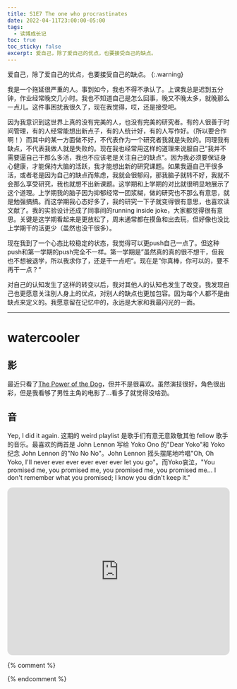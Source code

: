 ```yaml
---
title: S1E7 The one who procrastinates
date: 2022-04-11T23:00:00-05:00
tags:
  - 读博成长记
toc: true
toc_sticky: false
excerpt: 爱自己，除了爱自己的优点，也要接受自己的缺点。
---
```


爱自己，除了爱自己的优点，也要接受自己的缺点。
{:.warning}

我是一个拖延很严重的人。事到如今，我也不得不承认了。上课我总是迟到五分钟，作业经常晚交几小时。我也不知道自己是怎么回事，晚又不晚太多，就晚那么一点儿。这件事困扰我很久了，现在我觉得，哎，还是接受吧。

因为我意识到这世界上真的没有完美的人，也没有完美的研究者。有的人很善于时间管理，有的人经常能想出新点子，有的人统计好，有的人写作好。（所以要合作啊！）而其中的某一方面做不好，不代表作为一个研究者我就是失败的。同理我有缺点，不代表我做人就是失败的。现在我也经常用这样的道理来说服自己”我并不需要逼自己干那么多活，我也不应该老是关注自己的缺点“。因为我必须要保证身心健康，才能保持大脑的活跃，我才能想出新的研究课题。如果我逼自己干很多活，或者老是因为自己的缺点而焦虑，我就会很郁闷，那我脑子就转不好，我就不会那么享受研究，我也就想不出新课题。这学期和上学期的对比就很明显地展示了这个道理。上学期我的脑子因为抑郁经常一团浆糊，做的研究也不那么有意思，就是勉强搞搞。而这学期我心态好多了，我的研究一下子就变得很有意思，也喜欢读文献了。我的实验设计还成了同事间的running inside joke，大家都觉得很有意思。关键是这学期看起来是更放松了，周末通常都在摸鱼和出去玩，但好像也没比上学期干的活更少（虽然也没干很多）。

现在我到了一个心态比较稳定的状态，我觉得可以更push自己一点了。但这种push和第一学期的push完全不一样。第一学期是”虽然真的真的很不想干，但我也不想被退学，所以我求你了，还是干一点吧“。现在是”你真棒，你可以的，要不再干一点？“

对自己的认知发生了这样的转变以后，我对其他人的认知也发生了改变。我发现自己也更愿意关注别人身上的优点，对别人的缺点也更加包容。因为每个人都不是由缺点来定义的。我愿意留在记忆中的，永远是大家和我最闪光的一面。


---
# watercooler
## 影
最近只看了[The Power of the Dog](https://www.imdb.com/title/tt10293406/)，但并不是很喜欢。虽然演技很好，角色很出彩，但是我看够了男性主角的电影了…看多了就觉得没啥劲。

## 音
Yep, I did it again. 这期的 weird playlist 是歌手们有意无意致敬其他 fellow 歌手的音乐。最喜欢的两首是 John Lennon 写给 Yoko Ono 的"Dear Yoko"和 Yoko 纪念 John Lennon 的"No No No"。John Lennon 摇头摆尾地吟唱"Oh, Oh Yoko, I'll never ever ever ever ever ever let you go"。而Yoko哀泣，"You promised me, you promised me, you promised me, you promised me... I don't remember what you promised; I know you didn't keep it."

<iframe style="border-radius:12px" src="https://open.spotify.com/embed/playlist/5zqh9RCbS3lOHxAFA0v3Px?utm_source=generator" width="100%" height="380" frameBorder="0" allowfullscreen="" allow="autoplay; clipboard-write; encrypted-media; fullscreen; picture-in-picture"></iframe>


{% comment %}



{% endcomment %}
